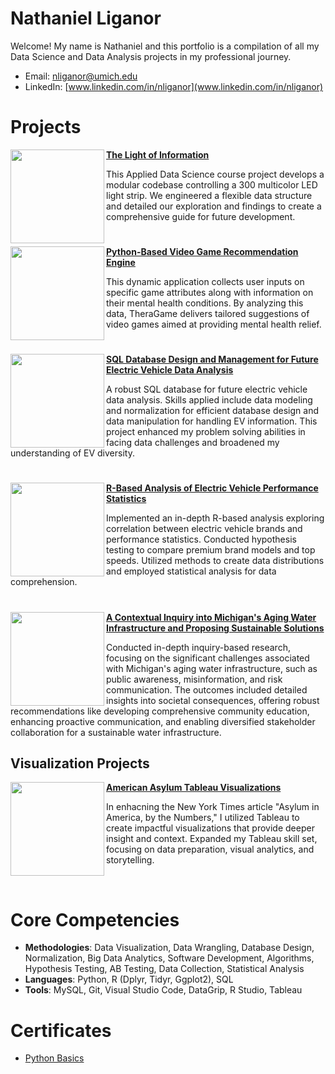 # Nathaniel Liganor
Welcome! My name is Nathaniel and this portfolio is a compilation of all my Data Science and Data Analysis projects in my professional journey.

* Email: [nliganor@umich.edu](nliganor@umich.edu)
* LinkedIn: [www.linkedin.com/in/nliganor](www.linkedin.com/in/nliganor)

# Projects

<img align="left" width="150" height="150" src="https://github.com/nathanielliganor/Portfolio/blob/main/DALL%C2%B7E%202023-12-02%2020.32.21%20-%203D%20render%20of%20a%20small%20white%20video%20game%20controller%20in%20a%20light%20blue%20room.png"> **[The Light of Information](https://github.com/nathanielliganor/LEDLightsProject)**

This Applied Data Science course project develops a modular codebase controlling a 300 multicolor LED light strip. We engineered a flexible data structure and detailed our exploration and findings to create a comprehensive guide for future development.

#

<img align="left" width="150" height="150" src="https://github.com/nathanielliganor/Portfolio/blob/main/DALL%C2%B7E%202023-12-02%2020.32.21%20-%203D%20render%20of%20a%20small%20white%20video%20game%20controller%20in%20a%20light%20blue%20room.png"> **[Python-Based Video Game Recommendation Engine](https://github.com/nathanielliganor/Video-Game-Recommendation)**

This dynamic application collects user inputs on specific game attributes along with information on their mental health conditions. By analyzing this data, TheraGame delivers tailored suggestions of video games aimed at providing mental health relief.

#

<img align="left" width="150" height="150" src="https://github.com/nathanielliganor/Portfolio/blob/main/DALL%C2%B7E%202023-12-02%2020.37.55%20-%20a%20macro%2035mm%20photograph%20of%20an%20electric%20vehicle%20in%20San%20Francisco%2C%20it%20is%20parked%20next%20to%20a%20charging%20station%2C%20digital%20art.png"> **[SQL Database Design and Management for Future Electric Vehicle Data Analysis](https://github.com/nathanielliganor/EV-Insights)**

A robust SQL database for future electric vehicle data analysis. Skills applied include data modeling and normalization for efficient database design and data manipulation for handling EV information. This project enhanced my problem solving abilities in facing data challenges and broadened my understanding of EV diversity.

#

<img align="left" width="150" height="150" src="https://github.com/nathanielliganor/Portfolio/blob/main/DALL%C2%B7E%202023-12-02%2020.44.08%20-%20an%20luxury%20electric%20vehicle%20in%20a%20light%20blue%20and%20white%20raceway%2C%2050%20mm%20photograph.png"> **[R-Based Analysis of Electric Vehicle Performance Statistics](https://github.com/nathanielliganor/behindthespeed)**

Implemented an in-depth R-based analysis exploring correlation between electric vehicle brands and performance statistics. Conducted hypothesis testing to compare premium brand models and top speeds. Utilized methods to create data distributions and employed statistical analysis for data comprehension.

#

<img align="left" width="150" height="150" src="https://github.com/nathanielliganor/Portfolio/blob/main/DALL%C2%B7E%202024-01-23%2016.33.02%20-%20a%20waterfall%20with%20clear%20blue%20water%2C%2050%20mm%20photograph.png"> **[A Contextual Inquiry into Michigan's Aging Water Infrastructure and Proposing Sustainable Solutions](https://github.com/nathanielliganor/contextual-inquiry)**

Conducted in-depth inquiry-based research, focusing on the significant challenges associated with Michigan's aging water infrastructure, such as public awareness, misinformation, and risk communication. The outcomes included detailed insights into societal consequences, offering robust recommendations like developing comprehensive community education, enhancing proactive communication, and enabling diversified stakeholder collaboration for a sustainable water infrastructure.

## Visualization Projects

<img align="left" width="150" height="150" src="https://github.com/nathanielliganor/Portfolio/blob/main/DALL%C2%B7E%202024-02-28%2022.50.25%20-%20a%20bar%20graph%20with%20a%20line%20going%20through%20the%20bars%20in%20a%20blue%20and%20white%20color%20palette%2C%20digital%20art.png"> **[American Asylum Tableau Visualizations](https://github.com/nathanielliganor/static-viz-project/tree/main)**

In enhacning the New York Times article "Asylum in America, by the Numbers," I utilized Tableau to create impactful visualizations that provide deeper insight and context. Expanded my Tableau skill set, focusing on data preparation, visual analytics, and storytelling.

<br />

# Core Competencies

- **Methodologies**: Data Visualization, Data Wrangling, Database Design, Normalization, Big Data Analytics, Software Development, Algorithms, Hypothesis Testing, AB Testing, Data Collection, Statistical Analysis
- **Languages**: Python, R (Dplyr, Tidyr, Ggplot2), SQL
- **Tools**: MySQL, Git, Visual Studio Code, DataGrip, R Studio, Tableau

# Certificates

- [Python Basics](https://coursera.org/share/ae9589c023ed5c26fe2978d10058c23c)

